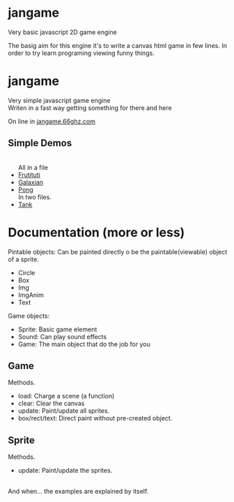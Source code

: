 # jangame
Very basic javascript 2D game engine

The basig aim for this engine it's to write a canvas html game in few lines. In order to try learn programing viewing funny things.

<h1>jangame</h1>
Very simple javascript game engine<br>
Writen in a fast way getting something for there and here
<br>

On line in <a href="http://jangame.66ghz.com">jangame.66ghz.com</a>
<h2>Simple Demos</h2>
<ul>
<br>All in a file<br>
<li><a href="frutituti.html">Frutituti</a>
<li><a href="galaxian.html">Galaxian</a>
<li><a href="pong.html">Pong</a>
<br>In two files.<br>
<li><a href="tank.html">Tank</a>
</ul>


<h1>Documentation (more or less)</h1>
Pintable objects: Can be painted directly o be the paintable(viewable) object of a sprite.
<br>
<ul>
<li>Circle
<li>Box
<li>Img
<li>ImgAnim
<li>Text
</ul>

Game objects:
<br>
<ul>
<li>Sprite: Basic game element
<li>Sound: Can play sound effects
<li>Game: The main object that do the job for you
</ul>

<h2>Game</h2>
Methods.<br>
<ul>
<li>load: Charge a scene (a function)
<li>clear: Clear the canvas
<li>update: Paint/update all sprites.
<li>box/rect/text: Direct paint without pre-created object.
</ul>

<h2>Sprite</h2>
Methods.<br>
<ul>
<li>update: Paint/update the sprites.
</ul>

<br>
And when... the examples are explained by itself.

